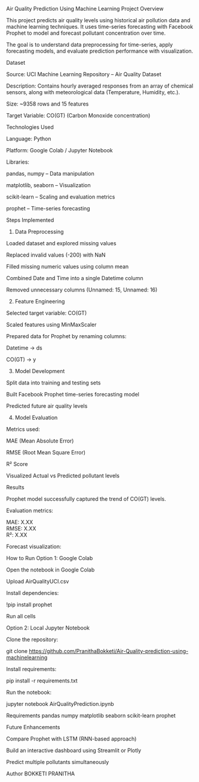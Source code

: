 Air Quality Prediction Using Machine Learning
Project Overview

This project predicts air quality levels using historical air pollution data and machine learning techniques. It uses time-series forecasting with Facebook Prophet to model and forecast pollutant concentration over time.

The goal is to understand data preprocessing for time-series, apply forecasting models, and evaluate prediction performance with visualization.

Dataset

Source: UCI Machine Learning Repository – Air Quality Dataset

Description: Contains hourly averaged responses from an array of chemical sensors, along with meteorological data (Temperature, Humidity, etc.).

Size: ~9358 rows and 15 features

Target Variable: CO(GT) (Carbon Monoxide concentration)

Technologies Used

Language: Python

Platform: Google Colab / Jupyter Notebook

Libraries:

pandas, numpy – Data manipulation

matplotlib, seaborn – Visualization

scikit-learn – Scaling and evaluation metrics

prophet – Time-series forecasting

Steps Implemented
1. Data Preprocessing

Loaded dataset and explored missing values

Replaced invalid values (-200) with NaN

Filled missing numeric values using column mean

Combined Date and Time into a single Datetime column

Removed unnecessary columns (Unnamed: 15, Unnamed: 16)

2. Feature Engineering

Selected target variable: CO(GT)

Scaled features using MinMaxScaler

Prepared data for Prophet by renaming columns:

Datetime → ds

CO(GT) → y

3. Model Development

Split data into training and testing sets

Built Facebook Prophet time-series forecasting model

Predicted future air quality levels

4. Model Evaluation

Metrics used:

MAE (Mean Absolute Error)

RMSE (Root Mean Square Error)

R² Score

Visualized Actual vs Predicted pollutant levels

 Results

Prophet model successfully captured the trend of CO(GT) levels.

Evaluation metrics:

MAE: X.XX  
RMSE: X.XX  
R²: X.XX  


Forecast visualization:

How to Run
Option 1: Google Colab

Open the notebook in Google Colab

Upload AirQualityUCI.csv

Install dependencies:

!pip install prophet


Run all cells

Option 2: Local Jupyter Notebook

Clone the repository:

git clone https://github.com/PranithaBokketi/Air-Quality-prediction-using-machinelearning

Install requirements:

pip install -r requirements.txt


Run the notebook:

jupyter notebook AirQualityPrediction.ipynb

Requirements
pandas
numpy
matplotlib
seaborn
scikit-learn
prophet

Future Enhancements

Compare Prophet with LSTM (RNN-based approach)

Build an interactive dashboard using Streamlit or Plotly

Predict multiple pollutants simultaneously


Author 
BOKKETI PRANITHA
